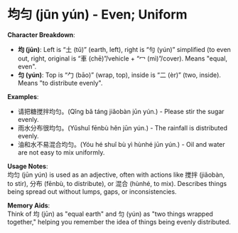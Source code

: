 # **均匀 (jūn yún) - Even; Uniform**

**Character Breakdown**:  
- **均 (jūn)**: Left is “土 (tǔ)” (earth, left), right is “勻 (yún)” simplified (to even out, right, original is “車 (chē)”/vehicle + “冖 (mì)”/cover). Means "equal, even".  
- **匀 (yún)**: Top is “勹 (bāo)” (wrap, top), inside is “二 (èr)” (two, inside). Means "to distribute evenly".

**Examples**:  
- 请把糖搅拌均匀。(Qǐng bǎ táng jiǎobàn jūn yún.) - Please stir the sugar evenly.  
- 雨水分布很均匀。(Yǔshuǐ fēnbù hěn jūn yún.) - The rainfall is distributed evenly.  
- 油和水不易混合均匀。(Yóu hé shuǐ bù yì hùnhé jūn yún.) - Oil and water are not easy to mix uniformly.

**Usage Notes**:  
均匀 (jūn yún) is used as an adjective, often with actions like 搅拌 (jiǎobàn, to stir), 分布 (fēnbù, to distribute), or 混合 (hùnhé, to mix). Describes things being spread out without lumps, gaps, or inconsistencies.

**Memory Aids**:  
Think of 均 (jūn) as "equal earth" and 匀 (yún) as "two things wrapped together," helping you remember the idea of things being evenly distributed.